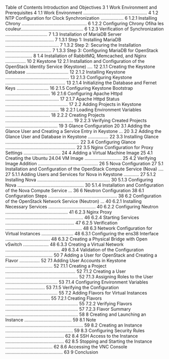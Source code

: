 Table of Contents
Introduction and Objectives 3
1 Work Environment and Prerequisites 4
1.1 Work Environment .................................................. 4
1.2 NTP Configuration for Clock Synchronization .................. 6
1.2.1 Installing Chrony ................................................... 6
1.2.2 Configuring Chrony Ofiha les couleur................................................. 6
1.2.3 Verification of Synchronization ................................. 7
1.3 Installation of MariaDB Server ...................................... 7
1.3.1 Step 1: Installing MariaDB .......................................... 7
1.3.2 Step 2: Securing the Installation .................................... 7
1.3.3 Step 3: Configuring MariaDB for OpenStack ..................... 8
1.4 Installation of RabbitMQ, Memcached, and Nginx ................ 10
2 Keystone 12
2.1 Installation and Configuration of the OpenStack Identity Service (Keystone) .... 12
2.1.1 Creating the Keystone Database ................................. 12
2.1.2 Installing Keystone .................................................. 13
2.1.3 Configuring Keystone ............................................... 13
2.1.4 Initializing the Database and Fernet Keys ......................... 16
2.1.5 Configuring Keystone Bootstrap ................................... 16
2.1.6 Configuring Apache Httpd .......................................... 17
2.1.7 Apache Httpd Status ................................................. 17
2.2 Adding Projects in Keystone .......................................... 18
2.2.1 Loading Environment Variables ................................... 18
2.2.2 Creating Projects ..................................................... 19
2.2.3 Verifying Created Projects ......................................... 19
3 Glance Configuration 20
3.1 Adding the Glance User and Creating a Service Entry in Keystone ... 20
3.2 Adding the Glance User and Database in Keystone ................ 22
3.3 Installing Glance .......................................................... 22
3.4 Configuring Glance ....................................................... 22
3.5 Nginx Configuration for Proxy Settings ............................. 24
4 Adding a Virtual Machine Image 25
4.1 Creating the Ubuntu 24.04 VM Image ............................. 25
4.2 Verifying Image Addition ............................................... 26
5 Nova Configuration 27
5.1 Installation and Configuration of the OpenStack Compute Service (Nova) .... 27
5.1.1 Adding Users and Services for Nova in Keystone ............ 27
5.1.2 Installing Nova ......................................................... 30
5.1.3 Configuring Nova .................................................... 30
5.1.4 Installation and Configuration of the Nova Compute Service ... 36
6 Neutron Configuration 38
6.1 Configuration Steps ...................................................... 38
6.2 Configuration of the OpenStack Network Service (Neutron) ... 40
6.2.1 Installing Necessary Services ..................................... 40
6.2.2 Configuring Neutron ................................................. 41
6.2.3 Nginx Proxy ............................................................. 46
6.2.4 Starting Services ...................................................... 47
6.2.5 Verification ............................................................ 48
6.3 Network Configuration for Virtual Instances ......................... 48
6.3.1 Configuring the ens38 Interface ................................... 48
6.3.2 Creating a Physical Bridge with Open vSwitch .................... 48
6.3.3 Creating a Virtual Network ........................................... 49
6.3.4 Validation of the Configuration ..................................... 50
7 Adding a User for OpenStack and Creating a Flavor ................ 52
7.1 Adding User Accounts in Keystone ..................................... 52
7.1.1 Creating a Project ....................................................... 52
7.1.2 Creating a User ......................................................... 52
7.1.3 Assigning Roles to the User ......................................... 53
7.1.4 Configuring Environment Variables ............................... 53
7.1.5 Verifying the Configuration ......................................... 55
7.2 Adding Flavors for Virtual Instances ................................... 55
7.2.1 Creating Flavors ......................................................... 55
7.2.2 Verifying Flavors ......................................................... 57
7.2.3 Flavor Summary ......................................................... 58
8 Creating and Launching an Instance ..................................... 59
8.1 Note ............................................................. 59
8.2 Creating an Instance ..................................................... 59
8.3 Configuring Security Rules .............................................. 62
8.4 SSH Access to the Instance .............................................. 62
8.5 Stopping and Starting the Instance ..................................... 62
8.6 Accessing the VNC Console ............................................. 63
9 Conclusion
